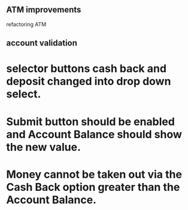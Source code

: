 ## ATM improvements
refactoring ATM

## account validation
# selector buttons cash back and  deposit changed into drop down select.
# Submit button should be enabled and Account Balance should show the new value.
# Money cannot be taken out via the Cash Back option greater than the Account Balance.

